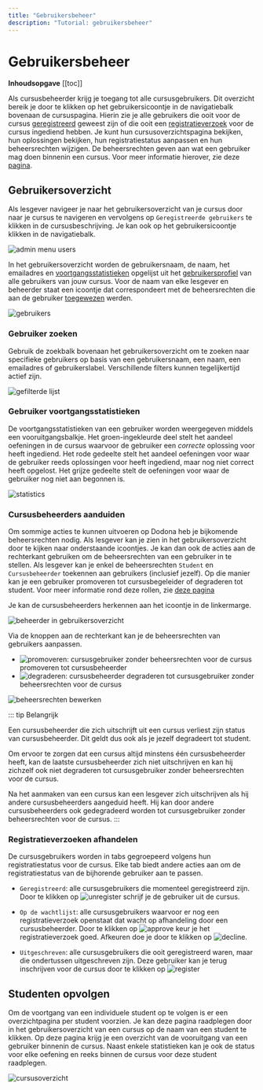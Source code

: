```yaml
---
title: "Gebruikersbeheer"
description: "Tutorial: gebruikersbeheer"
---
```


# Gebruikersbeheer

**Inhoudsopgave**
[[toc]]

Als cursusbeheerder krijg je toegang tot alle cursusgebruikers. Dit overzicht bereik je door te klikken op het gebruikersicoontje in de navigatiebalk bovenaan de cursuspagina. Hierin zie je alle gebruikers die ooit voor de cursus [geregistreerd](../for-students#cursus-registreren) geweest zijn of die ooit een [registratieverzoek](../for-students#registratieverzoek) voor de cursus ingediend hebben. Je kunt hun cursusoverzichtspagina bekijken, hun oplossingen bekijken, hun registratiestatus aanpassen en hun beheersrechten wijzigen. De beheersrechten geven aan wat een gebruiker mag doen binnenin een cursus. Voor meer informatie hierover, zie deze [pagina](../course-management#beheersrechten).


## Gebruikersoverzicht

Als lesgever navigeer je naar het gebruikersoverzicht van je cursus door naar je cursus te navigeren en vervolgens op `Geregistreerde gebruikers` te klikken in de cursusbeschrijving. Je kan ook op het gebruikersicoontje klikken in de navigatiebalk.

![admin menu users](./staff.course_users.png)

In het gebruikersoverzicht worden de gebruikersnaam, de naam, het emailadres en [voortgangsstatistieken](#voortgangsstatistieken) opgelijst uit het [gebruikersprofiel](../for-students#gebruikersprofiel) van alle gebruikers van jouw cursus. Voor de naam van elke lesgever en beheerder staat een icoontje dat correspondeert met de beheersrechten die aan de gebruiker [toegewezen](#cursusbeheerders-aanduiden) werden.

![gebruikers](./staff.users.png)

### Gebruiker zoeken

Gebruik de zoekbalk bovenaan het gebruikersoverzicht om te zoeken naar specifieke gebruikers op basis van een gebruikersnaam, een naam, een emailadres of gebruikerslabel. Verschillende filters kunnen tegelijkertijd actief zijn.

![gefilterde lijst](./staff.users_filtered.png)

### Gebruiker voortgangsstatistieken
De voortgangsstatistieken van een gebruiker worden weergegeven middels een vooruitgangsbalkje. Het groen-ingekleurde deel stelt het aandeel oefeningen in de cursus waarvoor de gebruiker een *correcte* oplossing voor heeft ingediend. Het rode gedeelte stelt het aandeel oefeningen voor waar de gebruiker reeds oplossingen voor heeft ingediend, maar nog niet correct heeft opgelost. Het grijze gedeelte stelt de oefeningen voor waar de gebruiker nog niet aan begonnen is.

![statistics](./user_progress_statistics.png)

### Cursusbeheerders aanduiden

Om sommige acties te kunnen uitvoeren op Dodona heb je bijkomende beheersrechten nodig. Als lesgever kan je zien in het gebruikersoverzicht door te kijken naar onderstaande icoontjes. Je kan dan ook de acties aan de rechterkant gebruiken om de beheersrechten van een gebruiker in te stellen. Als lesgever kan je enkel de beheersrechten `Student` en `Cursusbeheerder` toekennen aan gebruikers (inclusief jezelf). Op die manier kan je een gebruiker promoveren tot cursusbegeleider of degraderen tot student. Voor meer informatie rond deze rollen, zie [deze pagina](../course-management#beheersrechten)

Je kan de cursusbeheerders herkennen aan het icoontje in de linkermarge.

![beheerder in gebruikersoverzicht](./staff.course_users_admin.png)

Via de knoppen aan de rechterkant kan je de beheersrechten van gebruikers aanpassen.

* ![promoveren](../../../images/staff_registration_icons/make_course_admin.png): cursusgebruiker zonder beheersrechten voor de cursus promoveren tot cursusbeheerder
* ![degraderen](../../../images/staff_registration_icons/make_student.png): cursusbeheerder degraderen tot cursusgebruiker zonder beheersrechten voor de cursus

![beheersrechten bewerken](./staff.users_edit_permissions.png)

::: tip Belangrijk

Een cursusbeheerder die zich uitschrijft uit een cursus verliest zijn status van cursusbeheerder. Dit geldt dus ook als je jezelf degradeert tot student.

Om ervoor te zorgen dat een cursus altijd minstens één cursusbeheerder heeft, kan de laatste cursusbeheerder zich niet uitschrijven en kan hij zichzelf ook niet degraderen tot cursusgebruiker zonder beheersrechten voor de cursus.

Na het aanmaken van een cursus kan een lesgever zich uitschrijven als hij andere cursusbeheerders aangeduid heeft. Hij kan door andere cursusbeheerders ook gedegradeerd worden tot cursusgebruiker zonder beheersrechten voor de cursus.
:::

### Registratieverzoeken afhandelen

De cursusgebruikers worden in tabs gegroepeerd volgens hun registratiestatus voor de cursus. Elke tab biedt andere acties aan om de registratiestatus van de bijhorende gebruiker aan te passen.

* `Geregistreerd`: alle cursusgebruikers die momenteel geregistreerd zijn.
  Door te klikken op ![unregister](../../../images/staff_registration_icons/unregister.png) schrijf je de gebruiker uit de cursus.

* `Op de wachtlijst`: alle cursusgebruikers waarvoor er nog een registratieverzoek openstaat dat wacht op afhandeling door een cursusbeheerder.
  Door te klikken op ![approve](../../../images/staff_registration_icons/approve.png) keur je het registratieverzoek goed. Afkeuren doe je door te klikken op ![decline](../../../images/staff_registration_icons/decline.png).

* `Uitgeschreven`: alle cursusgebruikers die ooit geregistreerd waren, maar die ondertussen uitgeschreven zijn.
  Deze gebruiker kan je terug inschrijven voor de cursus door te klikken op ![register](../../../images/staff_registration_icons/register.png)

## Studenten opvolgen
Om de voortgang van een individuele student op te volgen is er een overzichtpagina per student voorzien. Je kan deze pagina raadplegen door in het gebruikersoverzicht van een cursus op de naam van een student te klikken. Op deze pagina krijg je een overzicht van de vooruitgang van een gebruiker binnenin de cursus. Naast enkele statistieken kan je ook de status voor elke oefening en reeks binnen de cursus voor deze student raadplegen.

![cursusoverzicht](./staff.user_course_overview.png)

